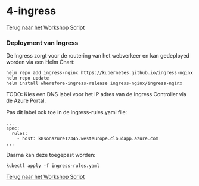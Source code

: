 # 4-ingress

[Terug naar het Workshop Script](/handson.md)

### Deployment van Ingress

De Ingress zorgt voor de routering van het webverkeer en kan gedeployed worden via een Helm Chart:

```
helm repo add ingress-nginx https://kubernetes.github.io/ingress-nginx
helm repo update
helm install wherefore-ingress-release ingress-nginx/ingress-nginx
```

TODO: Kies een DNS label voor het IP adres van de Ingress Controller via de Azure Portal.

Pas dit label ook toe in de ingress-rules.yaml file:

```
...
spec:
  rules:
    - host: k8sonazure12345.westeurope.cloudapp.azure.com
...
```

Daarna kan deze toegepast worden:

```
kubectl apply -f ingress-rules.yaml
```

[Terug naar het Workshop Script](/handson.md)
